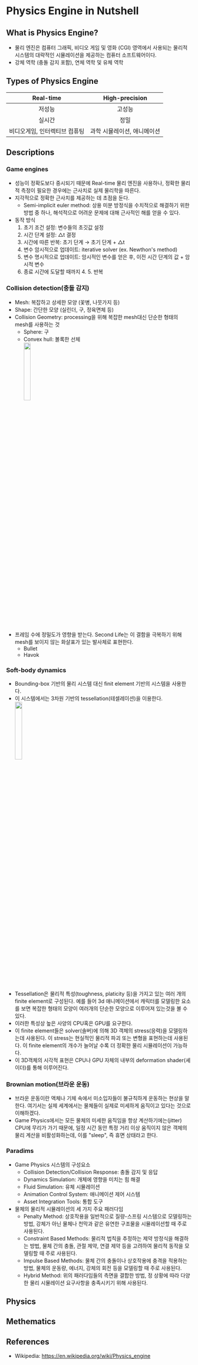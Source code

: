 Physics Engine in Nutshell
==========================


## What is Physics Engine?
- 물리 엔진은 컴퓨터 그래픽, 비디오 게임 및 영화 (CGI) 영역에서 사용되는 물리적 시스템의 대략적인 시뮬레이션을 제공하는 컴퓨터 소프트웨어이다.
- 강체 역학 (충돌 감지 포함), 연체 역학 및 유체 역학


## Types of Physics Engine
Real-time | High-precision
:---:|:---:
저성능 | 고성능
실시간 | 정밀
비디오게임, 인터렉티브 컴퓨팅 | 과학 시뮬레이션, 애니메이션


## Descriptions
### Game engines
- 성능이 정확도보다 중시되기 때문에 Real-time 물리 엔진을 사용하나, 정확한 물리적 측정이 필요한 경우에는 근사치로 실제 물리학을 따른다.
- 지각적으로 정확한 근사치를 제공하는 데 초점을 둔다.
	- Semi-implicit euler method: 상용 미분 방정식을 수치적으로 해결하기 위한 방법 중 하나, 해석적으로 어려운 문제에 대해 근사적인 해를 얻을 수 있다.
- 동작 방식
	1. 초기 조건 설정: 변수들의 초깃값 설정
	2. 시간 단계 설정: △t 결정
	3. 시간에 따른 반복: 초기 단계 → 초기 단계 + △t
	4. 변수 암시적으로 업데이트: iterative solver (ex. Newthon's method)
	5. 변수 명시적으로 업데이트: 암시적인 변수를 얻은 후, 이전 시간 단계의 값 + 암시적 변수
	6. 종료 시간에 도달할 때까지 4. 5. 반복

### Collision detection(충돌 감지)
- Mesh: 복잡하고 상세한 모양 (꽃병, 나뭇가지 등)
- Shape: 간단한 모양 (실린더, 구, 정육면체 등)
- Collision Geometry: processing을 위해 복잡한 mesh대신 단순한 형태의 mesh를 사용하는 것
	- Sphere: 구
	- Convex hull: 볼록한 선체 <br/> <img src="https://upload.wikimedia.org/wikipedia/commons/thumb/8/8e/Extreme_points.svg/1024px-Extreme_points.svg.png" width="20%" height="20%"/>
- 프레임 수에 정밀도가 영향을 받는다. Second Life는 이 결함을 극복하기 위해 mesh를 보이지 않는 화살표가 있는 발사체로 표현한다.
	- Bullet
	- Havok

### Soft-body dynamics
- Bounding-box 기반의 물리 시스템 대신 finit element 기반의 시스템을 사용한다.
- 이 시스템에서는 3차원 기반의 tessellation(테셀레이션)을 이용한다. <br/> <img src="https://i.namu.wiki/i/O3tc0gGi2xrLiPmyN9wh9xOTTgi_2zrWSKQifM0a8DBUk-5m584Sdkz0w8KWPxBNk7h8DxQfT7Gg1GzDUwATr_jEAHgsjkZCcYXpxj1uB3xRdi6yMMUNt2BHtdZ5WKNzXKRchQeKT8KbD5ilsWEgww.webp" width="20%" height="20%"/>
- Tessellation은 물리적 특성(toughness, platicity 등)을 가지고 있는 여러 개의 finite element로 구성된다. 예를 들어 3d 애니메이션에서 캐릭터를 모델링한 요소를 보면 복잡한 형태의 모양이 여러개의 단순한 모양으로 이루어져 있는것을 볼 수 있다.
- 이러한 특성상 높은  사양의 CPU혹은 GPU를 요구한다.
- 이 finite element들은 solver(솔버)에 의해 3D 객체의 stress(응력)을 모델링하는데 사용된다. 이 stress는 현실적인 물리적 파괴 또는 변형을 표현하는데 사용된다. 이 finite element의 개수가 늘어날 수록 더 정확한 물리 시뮬레이션이 가능하다.
- 이 3D객체의 시각적 표현은 CPU나 GPU 자체의 내부의 deformation shader(셰이더)를 통해 이루어진다.

### Brownian motion(브라운 운동)
- 브라운 운동이란 액체나 기체 속에서 미소입자들이 불규칙하게 운동하는 현상을 말한다. 여기서는 실제 세계에서는 물체들이 실제로 미세하게 움직이고 있다는 것으로 이해하겠다.
- Game Physics에서는 모든 물체의 미세한 움직임을 항상 계산하기에는(jitter) CPU에 무리가 가기 때문에, 일정 시간 동안 특정 거리 이상 움직이지 않은 객체의 물리 계산을 비활성화하는데, 이를 "sleep", 즉 휴면 상태라고 한다.

### Paradims
- Game Physics 시스템의 구성요소
	- Collision Detection/Collision Response: 충돌 감지 및 응답
	- Dynamics Simulation: 개체에 영향을 미치는 힘 해결
	- Fluid Simulation: 유체 시뮬레이션
	- Animation Control System: 애니메이션 제어 시스템
	- Asset Integration Tools: 통합 도구
- 물체의 물리적 시뮬레이션의 세 가지 주요 패러다임
	- Penalty Method: 상호작용을 일반적으로 질량-스프링 시스템으로 모델링하는 방법, 강체가 아닌 물체나 천막과 같은 유연한 구조물을 시뮬레이션할 때 주로 사용된다.
	- Constraint Based Methods: 물리적 법칙을 추정하는 제약 방정식을 해결하는 방법, 물체 간의 충돌, 관절 제약, 연결 제약 등을 고려하여 물리적 동작을 모델링할 때 주로 사용된다.
	- Impulse Based Methods: 물체 간의 충돌이나 상호작용에 충격을 적용하는 방법, 물체의 운동량, 에너지, 강체의 회전 등을 모델링할 때 주로 사용된다.
	- Hybrid Method: 위의 패러다임들의 측면을 결합한 방법, 정 상황에 따라 다양한 물리 시뮬레이션 요구사항을 충족시키기 위해 사용된다.

## Physics

## Methematics

## References
- Wikipedia: <https://en.wikipedia.org/wiki/Physics_engine>
